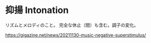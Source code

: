 # 抑揚 Intonation

リズムとメロディのこと。
完全な休止（間）も含む。調子の変化。

https://gigazine.net/news/20211130-music-negative-superstimulus/
